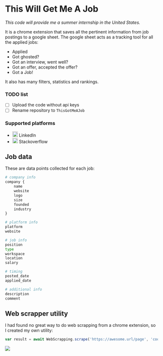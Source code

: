 # This Will Get Me A Job
*This code will provide me a summer internship in the United States.*

It is a chrome extension that saves all the pertinent information from job postings to a google sheet. The google sheet acts as a tracking tool for all the applied jobs:
- Applied
- Got ghosted?
- Got an interview, went well?
- Got an offer, accepted the offer?
- Got a Job!

It also has many filters, statistics and rankings.

### TODO list
- [ ] Upload the code without api keys
- [ ] Rename repository to `ThisGotMeAJob`

### Supported platforms
- <img src=https://raw.githubusercontent.com/Rush/Font-Awesome-SVG-PNG/3cfbcdaff9818c3e2c07d755d556fe1f34d7cf0d/black/svg/linkedin-square.svg width=18> LinkedIn
- <img src=https://raw.githubusercontent.com/Rush/Font-Awesome-SVG-PNG/3cfbcdaff9818c3e2c07d755d556fe1f34d7cf0d/black/svg/stack-overflow.svg width=18> Stackoverflow

## Job data
These are data points collected for each job:
```py
# company info
company {
    name
    website
    logo
    size
    founded
    industry
}

# platform info
platform
website

# job info
position
type
workspace
location
salary

# timing
posted_date
applied_date

# additional info
description
comment
```

## Web scrapper utility
I had found no great way to do web scrapping from a chrome extension, so I created my own utility:
```js
var result = await WebScrapping.scrape('https://awesome.url/page', 'cool_scrapper_content.js')
```

<img src=https://cdn.discordapp.com/attachments/581863115843567616/922333917376311386/Untitled_Diagram.drawio.svg>
